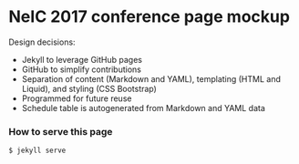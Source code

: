 # NeIC 2017 conference page mockup

Design decisions:
- Jekyll to leverage GitHub pages
- GitHub to simplify contributions
- Separation of content (Markdown and YAML), templating (HTML and Liquid), and styling (CSS Bootstrap)
- Programmed for future reuse
- Schedule table is autogenerated from Markdown and YAML data

### How to serve this page

```
$ jekyll serve
```
